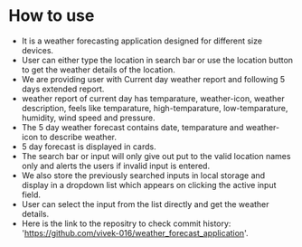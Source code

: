 # How to use
* It is a weather forecasting application designed for different size devices.
* User can either type the location in search bar or use the location button to get the weather details of the location.
* We are providing user with Current day weather report and following 5 days extended report.
* weather report of current day has temparature, weather-icon, weather description, feels like temparature, high-temparature, low-temparature, humidity, wind speed and pressure.
* The 5 day weather forecast contains date, temparature and weather-icon to describe weather.
* 5 day forecast is displayed in cards.
* The search bar or input will only give out put to the valid location names only and alerts the users if invalid input is entered.
* We also store the previously searched inputs in local storage and display in a dropdown list which appears on clicking the active input field.
* User can select the input from the list directly and get the weather details.
* Here is the link to the repositry to check commit history: 'https://github.com/vivek-016/weather_forecast_application'.
